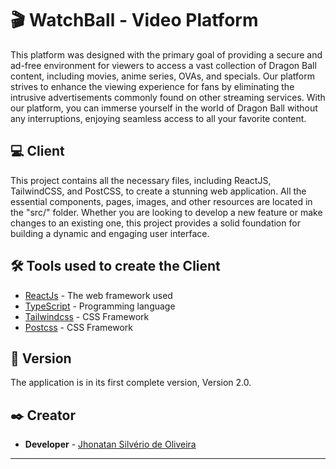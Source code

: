 # 🎬 WatchBall - Video Platform

This platform was designed with the primary goal of providing a secure and ad-free environment for viewers to access a vast collection of Dragon Ball content, including movies, anime series, OVAs, and specials. Our platform strives to enhance the viewing experience for fans by eliminating the intrusive advertisements commonly found on other streaming services. With our platform, you can immerse yourself in the world of Dragon Ball without any interruptions, enjoying seamless access to all your favorite content.

## 💻 Client

This project contains all the necessary files, including ReactJS, TailwindCSS, and PostCSS, to create a stunning web application. All the essential components, pages, images, and other resources are located in the "src/" folder. Whether you are looking to develop a new feature or make changes to an existing one, this project provides a solid foundation for building a dynamic and engaging user interface.

## 🛠️ Tools used to create the Client

* [ReactJs](https://legacy.reactjs.org/) - The web framework used
* [TypeScript](https://www.typescriptlang.org/docs/) - Programming language
* [Tailwindcss](https://tailwindui.com/) - CSS Framework
* [Postcss](https://postcss.org/) - CSS Framework

## 📌 Version

The application is in its first complete version, Version 2.0.

## ✒️ Creator

* **Developer** - [Jhonatan Silvério de Oliveira](https://github.com/Jh0wjso)

---
